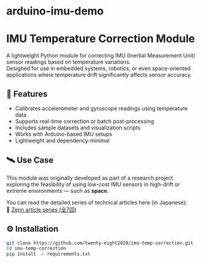 # arduino-imu-demo
# IMU Temperature Correction Module

A lightweight Python module for correcting IMU (Inertial Measurement Unit) sensor readings based on temperature variations.  
Designed for use in embedded systems, robotics, or even space-oriented applications where temperature drift significantly affects sensor accuracy.

## 📌 Features

- Calibrates accelerometer and gyroscope readings using temperature data
- Supports real-time correction or batch post-processing
- Includes sample datasets and visualization scripts
- Works with Arduino-based IMU setups
- Lightweight and dependency-minimal

## 🛰 Use Case

This module was originally developed as part of a research project exploring the feasibility of using low-cost IMU sensors in high-drift or extreme environments — such as **space**.

You can read the detailed series of technical articles here (in Japanese):  
📖 [Zenn article series (全7回)](https://zenn.dev/yourusername/articles/imu-temp-correction-series)

## ⚙️ Installation

```bash
git clone https://github.com/twenty-eight2828/imu-temp-correction.git
cd imu-temp-correction
pip install -r requirements.txt
